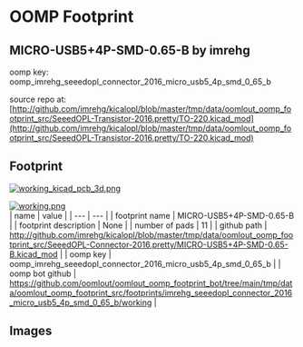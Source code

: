 # OOMP Footprint  
## MICRO-USB5+4P-SMD-0.65-B  by imrehg  
  
oomp key: oomp_imrehg_seeedopl_connector_2016_micro_usb5_4p_smd_0_65_b  
  
source repo at: [http://github.com/imrehg/kicalopl/blob/master/tmp/data/oomlout_oomp_footprint_src/SeeedOPL-Transistor-2016.pretty/TO-220.kicad_mod](http://github.com/imrehg/kicalopl/blob/master/tmp/data/oomlout_oomp_footprint_src/SeeedOPL-Transistor-2016.pretty/TO-220.kicad_mod)  
## Footprint  
  
[![working_kicad_pcb_3d.png](working_kicad_pcb_3d_600.png)](working_kicad_pcb_3d.png)  
  
[![working.png](working_600.png)](working.png)  
| name | value | 
| --- | --- | 
| footprint name | MICRO-USB5+4P-SMD-0.65-B | 
| footprint description | None | 
| number of pads | 11 | 
| github path | http://github.com/imrehg/kicalopl/blob/master/tmp/data/oomlout_oomp_footprint_src/SeeedOPL-Connector-2016.pretty/MICRO-USB5+4P-SMD-0.65-B.kicad_mod | 
| oomp key | oomp_imrehg_seeedopl_connector_2016_micro_usb5_4p_smd_0_65_b | 
| oomp bot github | https://github.com/oomlout/oomlout_oomp_footprint_bot/tree/main/tmp/data/oomlout_oomp_footprint_src/footprints/imrehg_seeedopl_connector_2016_micro_usb5_4p_smd_0_65_b/working | 
## Images  
